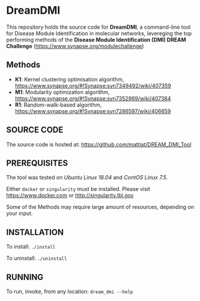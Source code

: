 # DreamDMI
This repository holds the source code for **DreamDMI**, a command-line tool for Disease Module Identification in molecular networks, levereging the top performing methods of the **Disease Module Identification (DMI) DREAM Challenge** (https://www.synapse.org/modulechallenge)

## Methods
* **K1**: Kernel clustering optimisation algorithm, https://www.synapse.org/#!Synapse:syn7349492/wiki/407359
* **M1**: Modularity optimization algorithm, https://www.synapse.org/#!Synapse:syn7352969/wiki/407384
* **R1**: Random-walk-based algorithm, https://www.synapse.org/#!Synapse:syn7286597/wiki/406659


## SOURCE CODE
The source code is hosted at: https://github.com/mattiat/DREAM_DMI_Tool

## PREREQUISITES
The tool was tested on *Ubuntu Linux 18.04* and *ContOS Linux 7.5*.

Either ```docker``` or ```singularity``` must be installed. Please visit https://www.docker.com or http://singularity.lbl.gov

Some of the Methods may require large amount of resources, depending on your input.

## INSTALLATION
To install: ```./install```

To uninstall: ```./uninstall```

## RUNNING
To run, invoke, from any location: ```dream_dmi --help```
